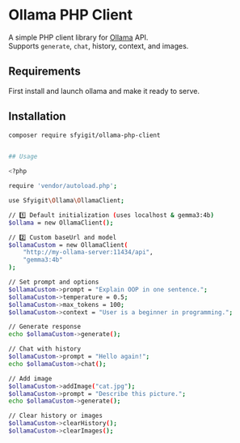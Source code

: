 # Ollama PHP Client

A simple PHP client library for [Ollama](https://ollama.ai) API.  
Supports `generate`, `chat`, history, context, and images.

## Requirements
First install and launch ollama and make it ready to serve. 

## Installation

```bash
composer require sfyigit/ollama-php-client


## Usage

<?php

require 'vendor/autoload.php';

use Sfyigit\Ollama\OllamaClient;

// 1️⃣ Default initialization (uses localhost & gemma3:4b)
$ollama = new OllamaClient();

// 2️⃣ Custom baseUrl and model
$ollamaCustom = new OllamaClient(
    "http://my-ollama-server:11434/api",
    "gemma3:4b"
);

// Set prompt and options
$ollamaCustom->prompt = "Explain OOP in one sentence.";
$ollamaCustom->temperature = 0.5;
$ollamaCustom->max_tokens = 100;
$ollamaCustom->context = "User is a beginner in programming.";

// Generate response
echo $ollamaCustom->generate();

// Chat with history
$ollamaCustom->prompt = "Hello again!";
echo $ollamaCustom->chat();

// Add image
$ollamaCustom->addImage("cat.jpg");
$ollamaCustom->prompt = "Describe this picture.";
echo $ollamaCustom->generate();

// Clear history or images
$ollamaCustom->clearHistory();
$ollamaCustom->clearImages();
